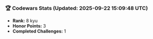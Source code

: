 ### 🏆 Codewars Stats (Updated: 2025-09-22 15:09:48 UTC)

- **Rank:** 8 kyu
- **Honor Points:** 3
- **Completed Challenges:** 1
